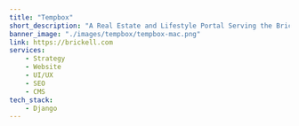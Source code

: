 ```yaml
---
title: "Tempbox"
short_description: "A Real Estate and Lifestyle Portal Serving the Brickell & Miami Real Estate & Condo Market."
banner_image: "./images/tempbox/tempbox-mac.png"
link: https://brickell.com
services:
    - Strategy
    - Website
    - UI/UX
    - SEO
    - CMS
tech_stack:
    - Django
---
```

